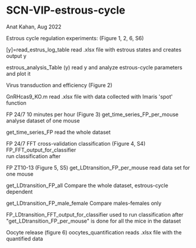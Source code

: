 # SCN-VIP-estrous-cycle
Anat Kahan, Aug 2022 

Estrous cycle regulation experiments: (Figure 1, 2, 6, S6) 

[y]=read_estrus_log_table
read .xlsx file with estrous states and creates output y

estrous_analysis_Table (y)
read y and analyze estrous-cycle parameters and plot it 



Virus transduction and efficiency (Figure 2)

GnRHcas9_KO.m
read .xlsx file with data collected with Imaris 'spot' function 


FP 24/7 10 minutes per hour (Figure 3)
get_time_series_FP_per_mouse
analyse dataset of one mouse 

get_time_series_FP
read the whole dataset 

FP 24/7 FFT cross-validation classification (Figure 4, S4) 
FP_FFT_output_for_classifier  
run classification after 

FP ZT10-13 (Figure 5, S5)
get_LDtransition_FP_per_mouse
read data set for one mouse

get_LDtransition_FP_all
Compare the whole dataset, estrous-cycle dependent 

get_LDtransition_FP_male_female 
Compare males-females only 

FP_LDtransition_FFT_output_for_classifier 
used to run classification after "get_LDtransition_FP_per_mouse" is done for all the mice in the dataset


Oocyte release (figure 6)
oocytes_quantification 
reads .xlsx file with the quantified data

